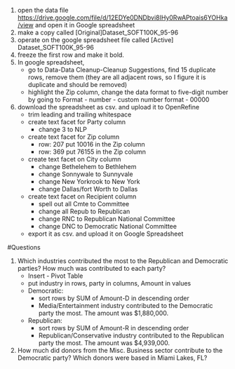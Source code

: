 1. open the data file https://drive.google.com/file/d/12EDYe0DNDbvi8IHy0RwAPtoais6YOHka/view and open it in Google spreadsheet
2. make a copy called [Original]Dataset_SOFT100K_95-96
3. operate on the google spreadsheet file called [Active] Dataset_SOFT100K_95-96
4. freeze the first row and make it bold.
5. In google spreadsheet, 
   * go to Data-Data Cleanup-Cleanup Suggestions, find 15 duplicate rows, remove them (they are all adjacent rows, so I figure it is duplicate and should be removed) 
   *  highlight the Zip column, change the data format to five-digit number by going to Format - number - custom number format - 00000
6. download the spreadsheet as csv. and upload it to OpenRefine
   * trim leading and trailing whitespace
   * create text facet for Party column
     * change 3 to NLP
   * create text facet for Zip column
     *  row: 207 put 10016 in the Zip column
     *  row: 369 put 76155 in the Zip column
   * create text facet on City column
     * change Bethelehem to Bethlehem
     * change Sonnywale to Sunnyvale
     * change New Yorkrook to New York
     * change Dallas/fort Worth to Dallas
   * create text facet on Recipient column
     * spell out all Cmte to Committee
     * change all Repub to Republican
     * change RNC to Republican National Committee
     * change DNC to Democratic National Committee
   * export it as csv. and upload it on Google Spreadsheet

#Questions
1. Which industries contributed the most to the Republican and Democratic parties? How much was contributed to each party?
   * Insert - Pivot Table
   * put industry in rows, party in columns, Amount in values
   * Democratic:
     * sort rows by SUM of Amount-D in descending order
     * Media/Entertainment industry contributed to the Democratic party the most. The amount was $1,880,000.
   * Republican:  
     * sort rows by SUM of Amount-R in descending order
     * Republican/Conservative industry contributed to the Republican party the most. The amount was $4,939,000.  
2. How much did donors from the Misc. Business sector contribute to the Democratic party? Which donors were based in Miami Lakes, FL?
